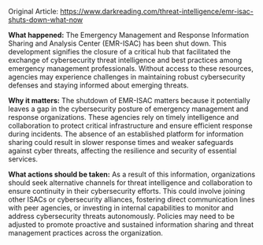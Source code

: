 Original Article: https://www.darkreading.com/threat-intelligence/emr-isac-shuts-down-what-now

**What happened:** The Emergency Management and Response Information Sharing and Analysis Center (EMR-ISAC) has been shut down. This development signifies the closure of a critical hub that facilitated the exchange of cybersecurity threat intelligence and best practices among emergency management professionals. Without access to these resources, agencies may experience challenges in maintaining robust cybersecurity defenses and staying informed about emerging threats.

**Why it matters:** The shutdown of EMR-ISAC matters because it potentially leaves a gap in the cybersecurity posture of emergency management and response organizations. These agencies rely on timely intelligence and collaboration to protect critical infrastructure and ensure efficient response during incidents. The absence of an established platform for information sharing could result in slower response times and weaker safeguards against cyber threats, affecting the resilience and security of essential services.

**What actions should be taken:** As a result of this information, organizations should seek alternative channels for threat intelligence and collaboration to ensure continuity in their cybersecurity efforts. This could involve joining other ISACs or cybersecurity alliances, fostering direct communication lines with peer agencies, or investing in internal capabilities to monitor and address cybersecurity threats autonomously. Policies may need to be adjusted to promote proactive and sustained information sharing and threat management practices across the organization.